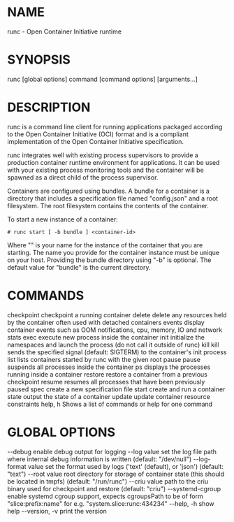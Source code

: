 # NAME
   runc - Open Container Initiative runtime

# SYNOPSIS
   runc [global options] command [command options] [arguments...]
   
# DESCRIPTION
runc is a command line client for running applications packaged according to
the Open Container Initiative (OCI) format and is a compliant implementation of the
Open Container Initiative specification.

runc integrates well with existing process supervisors to provide a production
container runtime environment for applications. It can be used with your
existing process monitoring tools and the container will be spawned as a
direct child of the process supervisor.

Containers are configured using bundles. A bundle for a container is a directory
that includes a specification file named "config.json" and a root filesystem.
The root filesystem contains the contents of the container. 

To start a new instance of a container:

    # runc start [ -b bundle ] <container-id>

Where "<container-id>" is your name for the instance of the container that you
are starting. The name you provide for the container instance must be unique on
your host. Providing the bundle directory using "-b" is optional. The default
value for "bundle" is the current directory.

# COMMANDS
   checkpoint   checkpoint a running container
   delete       delete any resources held by the container often used with detached containers
   events       display container events such as OOM notifications, cpu, memory, IO and network stats
   exec         execute new process inside the container
   init         initialize the namespaces and launch the process (do not call it outside of runc)
   kill         kill sends the specified signal (default: SIGTERM) to the container's init process
   list         lists containers started by runc with the given root
   pause        pause suspends all processes inside the container
   ps           displays the processes running inside a container
   restore      restore a container from a previous checkpoint
   resume       resumes all processes that have been previously paused
   spec         create a new specification file
   start        create and run a container
   state        output the state of a container
   update       update container resource constraints
   help, h      Shows a list of commands or help for one command
   
# GLOBAL OPTIONS
   --debug              enable debug output for logging
   --log value          set the log file path where internal debug information is written (default: "/dev/null")
   --log-format value   set the format used by logs ('text' (default), or 'json') (default: "text")
   --root value         root directory for storage of container state (this should be located in tmpfs) (default: "/run/runc")
   --criu value         path to the criu binary used for checkpoint and restore (default: "criu")
   --systemd-cgroup     enable systemd cgroup support, expects cgroupsPath to be of form "slice:prefix:name" for e.g. "system.slice:runc:434234"
   --help, -h           show help
   --version, -v        print the version
